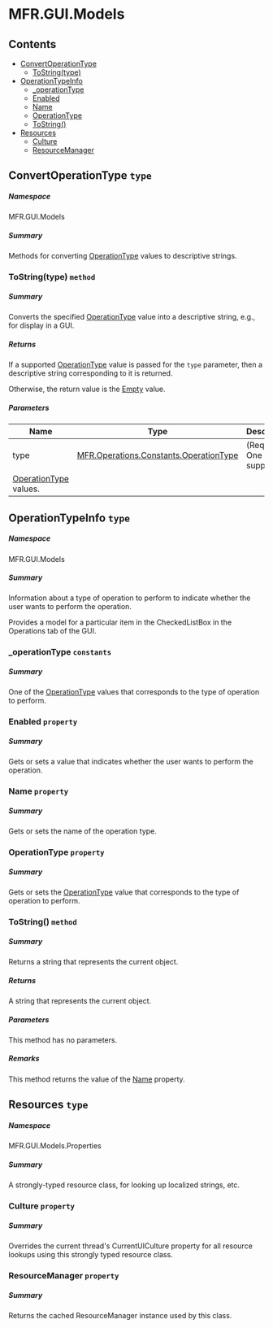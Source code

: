 <a name='assembly'></a>
# MFR.GUI.Models

## Contents

- [ConvertOperationType](#T-MFR-GUI-Models-ConvertOperationType 'MFR.GUI.Models.ConvertOperationType')
  - [ToString(type)](#M-MFR-GUI-Models-ConvertOperationType-ToString-MFR-Operations-Constants-OperationType- 'MFR.GUI.Models.ConvertOperationType.ToString(MFR.Operations.Constants.OperationType)')
- [OperationTypeInfo](#T-MFR-GUI-Models-OperationTypeInfo 'MFR.GUI.Models.OperationTypeInfo')
  - [_operationType](#F-MFR-GUI-Models-OperationTypeInfo-_operationType 'MFR.GUI.Models.OperationTypeInfo._operationType')
  - [Enabled](#P-MFR-GUI-Models-OperationTypeInfo-Enabled 'MFR.GUI.Models.OperationTypeInfo.Enabled')
  - [Name](#P-MFR-GUI-Models-OperationTypeInfo-Name 'MFR.GUI.Models.OperationTypeInfo.Name')
  - [OperationType](#P-MFR-GUI-Models-OperationTypeInfo-OperationType 'MFR.GUI.Models.OperationTypeInfo.OperationType')
  - [ToString()](#M-MFR-GUI-Models-OperationTypeInfo-ToString 'MFR.GUI.Models.OperationTypeInfo.ToString')
- [Resources](#T-MFR-GUI-Models-Properties-Resources 'MFR.GUI.Models.Properties.Resources')
  - [Culture](#P-MFR-GUI-Models-Properties-Resources-Culture 'MFR.GUI.Models.Properties.Resources.Culture')
  - [ResourceManager](#P-MFR-GUI-Models-Properties-Resources-ResourceManager 'MFR.GUI.Models.Properties.Resources.ResourceManager')

<a name='T-MFR-GUI-Models-ConvertOperationType'></a>
## ConvertOperationType `type`

##### Namespace

MFR.GUI.Models

##### Summary

Methods for converting [OperationType](#T-MFR-Operations-Constants-OperationType 'MFR.Operations.Constants.OperationType')
values to descriptive strings.

<a name='M-MFR-GUI-Models-ConvertOperationType-ToString-MFR-Operations-Constants-OperationType-'></a>
### ToString(type) `method`

##### Summary

Converts the specified [OperationType](#T-MFR-Operations-Constants-OperationType 'MFR.Operations.Constants.OperationType')
value into a descriptive string, e.g., for display in a GUI.

##### Returns

If a supported [OperationType](#T-MFR-Operations-Constants-OperationType 'MFR.Operations.Constants.OperationType')
value is passed for the `type` parameter, then a descriptive
string corresponding to it is returned.



Otherwise, the return value is the [Empty](http://msdn.microsoft.com/query/dev14.query?appId=Dev14IDEF1&l=EN-US&k=k:System.String.Empty 'System.String.Empty') value.

##### Parameters

| Name | Type | Description |
| ---- | ---- | ----------- |
| type | [MFR.Operations.Constants.OperationType](#T-MFR-Operations-Constants-OperationType 'MFR.Operations.Constants.OperationType') | (Required.) One of the supported
[OperationType](#T-MFR-Operations-Constants-OperationType 'MFR.Operations.Constants.OperationType') values. |

<a name='T-MFR-GUI-Models-OperationTypeInfo'></a>
## OperationTypeInfo `type`

##### Namespace

MFR.GUI.Models

##### Summary

Information about a type of operation to perform to indicate whether the user
wants to perform the operation.



Provides a model for a particular item in the CheckedListBox in the Operations
tab of the GUI.

<a name='F-MFR-GUI-Models-OperationTypeInfo-_operationType'></a>
### _operationType `constants`

##### Summary

One of the [OperationType](#T-MFR-Operations-Constants-OperationType 'MFR.Operations.Constants.OperationType') values that
corresponds to the type of operation to perform.

<a name='P-MFR-GUI-Models-OperationTypeInfo-Enabled'></a>
### Enabled `property`

##### Summary

Gets or sets a value that indicates whether the user wants to perform the
operation.

<a name='P-MFR-GUI-Models-OperationTypeInfo-Name'></a>
### Name `property`

##### Summary

Gets or sets the name of the operation type.

<a name='P-MFR-GUI-Models-OperationTypeInfo-OperationType'></a>
### OperationType `property`

##### Summary

Gets or sets the [OperationType](#T-MFR-Operations-Constants-OperationType 'MFR.Operations.Constants.OperationType') value
that corresponds to the type of operation to perform.

<a name='M-MFR-GUI-Models-OperationTypeInfo-ToString'></a>
### ToString() `method`

##### Summary

Returns a string that represents the current object.

##### Returns

A string that represents the current object.

##### Parameters

This method has no parameters.

##### Remarks

This method returns the value of the
[Name](#P-MFR-GUI-Models-OperationTypeInfo-Name 'MFR.GUI.Models.OperationTypeInfo.Name') property.

<a name='T-MFR-GUI-Models-Properties-Resources'></a>
## Resources `type`

##### Namespace

MFR.GUI.Models.Properties

##### Summary

A strongly-typed resource class, for looking up localized strings, etc.

<a name='P-MFR-GUI-Models-Properties-Resources-Culture'></a>
### Culture `property`

##### Summary

Overrides the current thread's CurrentUICulture property for all
  resource lookups using this strongly typed resource class.

<a name='P-MFR-GUI-Models-Properties-Resources-ResourceManager'></a>
### ResourceManager `property`

##### Summary

Returns the cached ResourceManager instance used by this class.
